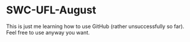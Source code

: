 # SWC-UFL-August

This is just me learning how to use GitHub (rather unsuccessfully so far). Feel free to use anyway you want.
